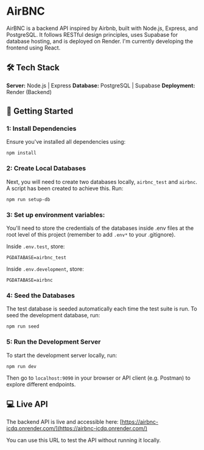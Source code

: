 # AirBNC

AirBNC is a backend API inspired by Airbnb, built with Node.js, Express, and PostgreSQL. It follows RESTful design principles, uses Supabase for database hosting, and is deployed on Render. I'm currently developing the frontend using React.

## 🛠️ Tech Stack

**Server:** Node.js | Express
**Database:** PostgreSQL | Supabase
**Deployment:** Render (Backend)

## 💪 Getting Started

### 1: Install Dependencies

Ensure you've installed all dependencies using:
```
npm install
```

### 2: Create Local Databases

Next, you will need to create two databases locally, `airbnc_test` and `airbnc`. A script has been created to achieve this. Run:

```
npm run setup-db
```

### 3: Set up environment variables:

You'll need to store the credentials of the databases inside .env files at the root level of this project (remember to add `.env*` to your .gitignore). 

Inside `.env.test`, store: 

```
PGDATABASE=airbnc_test
```

Inside `.env.development`, store: 

```
PGDATABASE=airbnc
```

### 4: Seed the Databases

The test database is seeded automatically each time the test suite is run. To seed the development database, run: 

```
npm run seed
```

### 5: Run the Development Server

To start the development server locally, run:

```
npm run dev
```

Then go to `localhost:9090` in your browser or API client (e.g. Postman) to explore different endpoints.

## 💻 Live API

The backend API is live and accessible here: [https://airbnc-icdq.onrender.com/](https://airbnc-icdq.onrender.com/)

You can use this URL to test the API without running it locally.